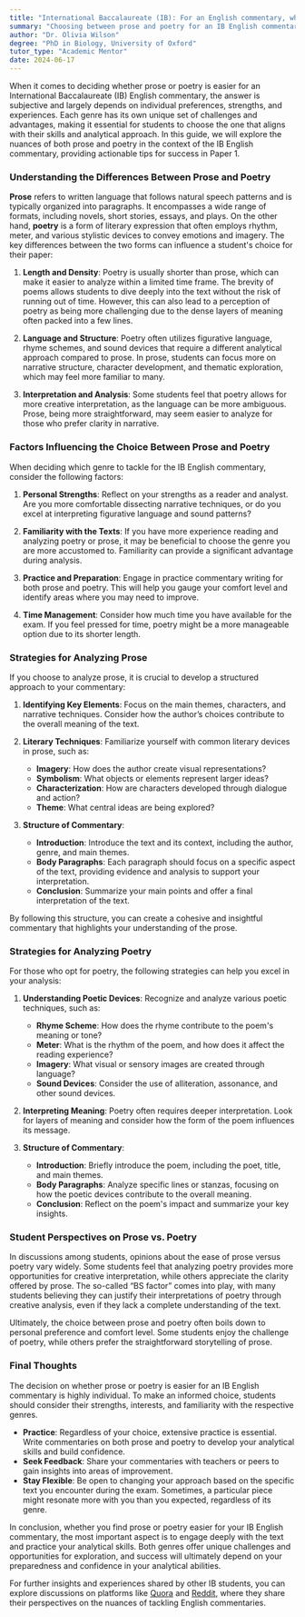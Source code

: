 ```yaml
---
title: "International Baccalaureate (IB): For an English commentary, which is easier: prose or poetry?"
summary: "Choosing between prose and poetry for an IB English commentary depends on personal strengths and preferences; each has unique challenges and advantages."
author: "Dr. Olivia Wilson"
degree: "PhD in Biology, University of Oxford"
tutor_type: "Academic Mentor"
date: 2024-06-17
---
```


When it comes to deciding whether prose or poetry is easier for an International Baccalaureate (IB) English commentary, the answer is subjective and largely depends on individual preferences, strengths, and experiences. Each genre has its own unique set of challenges and advantages, making it essential for students to choose the one that aligns with their skills and analytical approach. In this guide, we will explore the nuances of both prose and poetry in the context of the IB English commentary, providing actionable tips for success in Paper 1.

### Understanding the Differences Between Prose and Poetry

**Prose** refers to written language that follows natural speech patterns and is typically organized into paragraphs. It encompasses a wide range of formats, including novels, short stories, essays, and plays. On the other hand, **poetry** is a form of literary expression that often employs rhythm, meter, and various stylistic devices to convey emotions and imagery. The key differences between the two forms can influence a student's choice for their paper:

1. **Length and Density**: Poetry is usually shorter than prose, which can make it easier to analyze within a limited time frame. The brevity of poems allows students to dive deeply into the text without the risk of running out of time. However, this can also lead to a perception of poetry as being more challenging due to the dense layers of meaning often packed into a few lines.

2. **Language and Structure**: Poetry often utilizes figurative language, rhyme schemes, and sound devices that require a different analytical approach compared to prose. In prose, students can focus more on narrative structure, character development, and thematic exploration, which may feel more familiar to many.

3. **Interpretation and Analysis**: Some students feel that poetry allows for more creative interpretation, as the language can be more ambiguous. Prose, being more straightforward, may seem easier to analyze for those who prefer clarity in narrative.

### Factors Influencing the Choice Between Prose and Poetry

When deciding which genre to tackle for the IB English commentary, consider the following factors:

1. **Personal Strengths**: Reflect on your strengths as a reader and analyst. Are you more comfortable dissecting narrative techniques, or do you excel at interpreting figurative language and sound patterns?

2. **Familiarity with the Texts**: If you have more experience reading and analyzing poetry or prose, it may be beneficial to choose the genre you are more accustomed to. Familiarity can provide a significant advantage during analysis.

3. **Practice and Preparation**: Engage in practice commentary writing for both prose and poetry. This will help you gauge your comfort level and identify areas where you may need to improve.

4. **Time Management**: Consider how much time you have available for the exam. If you feel pressed for time, poetry might be a more manageable option due to its shorter length.

### Strategies for Analyzing Prose

If you choose to analyze prose, it is crucial to develop a structured approach to your commentary:

1. **Identifying Key Elements**: Focus on the main themes, characters, and narrative techniques. Consider how the author’s choices contribute to the overall meaning of the text.

2. **Literary Techniques**: Familiarize yourself with common literary devices in prose, such as:
    - **Imagery**: How does the author create visual representations?
    - **Symbolism**: What objects or elements represent larger ideas?
    - **Characterization**: How are characters developed through dialogue and action?
    - **Theme**: What central ideas are being explored?

3. **Structure of Commentary**:
    - **Introduction**: Introduce the text and its context, including the author, genre, and main themes.
    - **Body Paragraphs**: Each paragraph should focus on a specific aspect of the text, providing evidence and analysis to support your interpretation.
    - **Conclusion**: Summarize your main points and offer a final interpretation of the text.

By following this structure, you can create a cohesive and insightful commentary that highlights your understanding of the prose.

### Strategies for Analyzing Poetry

For those who opt for poetry, the following strategies can help you excel in your analysis:

1. **Understanding Poetic Devices**: Recognize and analyze various poetic techniques, such as:
    - **Rhyme Scheme**: How does the rhyme contribute to the poem's meaning or tone?
    - **Meter**: What is the rhythm of the poem, and how does it affect the reading experience?
    - **Imagery**: What visual or sensory images are created through language?
    - **Sound Devices**: Consider the use of alliteration, assonance, and other sound devices.

2. **Interpreting Meaning**: Poetry often requires deeper interpretation. Look for layers of meaning and consider how the form of the poem influences its message.

3. **Structure of Commentary**:
    - **Introduction**: Briefly introduce the poem, including the poet, title, and main themes.
    - **Body Paragraphs**: Analyze specific lines or stanzas, focusing on how the poetic devices contribute to the overall meaning.
    - **Conclusion**: Reflect on the poem's impact and summarize your key insights.

### Student Perspectives on Prose vs. Poetry

In discussions among students, opinions about the ease of prose versus poetry vary widely. Some students feel that analyzing poetry provides more opportunities for creative interpretation, while others appreciate the clarity offered by prose. The so-called “BS factor” comes into play, with many students believing they can justify their interpretations of poetry through creative analysis, even if they lack a complete understanding of the text.

Ultimately, the choice between prose and poetry often boils down to personal preference and comfort level. Some students enjoy the challenge of poetry, while others prefer the straightforward storytelling of prose. 

### Final Thoughts

The decision on whether prose or poetry is easier for an IB English commentary is highly individual. To make an informed choice, students should consider their strengths, interests, and familiarity with the respective genres. 

- **Practice**: Regardless of your choice, extensive practice is essential. Write commentaries on both prose and poetry to develop your analytical skills and build confidence.
- **Seek Feedback**: Share your commentaries with teachers or peers to gain insights into areas of improvement.
- **Stay Flexible**: Be open to changing your approach based on the specific text you encounter during the exam. Sometimes, a particular piece might resonate more with you than you expected, regardless of its genre.

In conclusion, whether you find prose or poetry easier for your IB English commentary, the most important aspect is to engage deeply with the text and practice your analytical skills. Both genres offer unique challenges and opportunities for exploration, and success will ultimately depend on your preparedness and confidence in your analytical abilities. 

For further insights and experiences shared by other IB students, you can explore discussions on platforms like [Quora](https://www.quora.com/Which-is-harder-IB-Lang-Lit-or-IB-Lit) and [Reddit](https://www.reddit.com/r/IBO/comments/5o3o9d/english_a_literature_paper_1_prose_or_poetry/), where they share their perspectives on the nuances of tackling English commentaries.
    